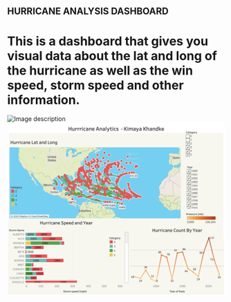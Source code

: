 ## HURRICANE ANALYSIS DASHBOARD

# This is a dashboard that gives you visual data about the lat and long of the hurricane as well as the win speed, storm speed and other information.

![Image description](/Users/kimayak/Downloads/HurricaneDashboardImage.png)
![Dashboard](https://github.com/kimaya09/Hurricane-Analysis/blob/main/HurricaneDashboardImage.png)

